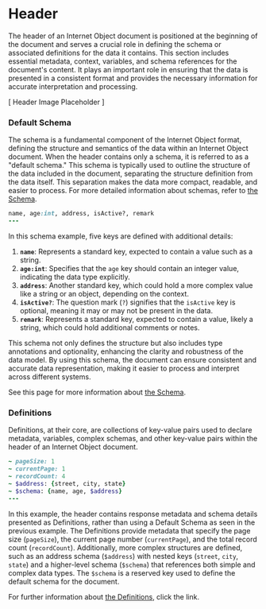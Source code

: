 # Header

The header of an Internet Object document is positioned at the beginning of the document and serves a crucial role in defining the schema or associated definitions for the data it contains. This section includes essential metadata, context, variables, and schema references for the document's content. It plays an important role in ensuring that the data is presented in a consistent format and provides the necessary information for accurate interpretation and processing.

\[ Header Image Placeholder ]

### Default Schema

The schema is a fundamental component of the Internet Object format, defining the structure and semantics of the data within an Internet Object document. When the header contains only a schema, it is referred to as a "default schema." This schema is typically used to outline the structure of the data included in the document, separating the structure definition from the data itself. This separation makes the data more compact, readable, and easier to process. For more detailed information about schemas, refer to [the Schema](../../schema-definition-language/untitled-1.md).

```ruby
name, age:int, address, isActive?, remark
---
```

In this schema example, five keys are defined with additional details:

1. **`name`**: Represents a standard key, expected to contain a value such as a string.
2. **`age:int`**: Specifies that the `age` key should contain an integer value, indicating the data type explicitly.
3. **`address`**: Another standard key, which could hold a more complex value like a string or an object, depending on the context.
4. **`isActive?`**: The question mark (`?`) signifies that the `isActive` key is optional, meaning it may or may not be present in the data.
5. **`remark`**: Represents a standard key, expected to contain a value, likely a string, which could hold additional comments or notes.

This schema not only defines the structure but also includes type annotations and optionality, enhancing the clarity and robustness of the data model. By using this schema, the document can ensure consistent and accurate data representation, making it easier to process and interpret across different systems.

See this page for more information about [the Schema](../../schema-definition-language/untitled-1.md).

### Definitions

Definitions, at their core, are collections of key-value pairs used to declare metadata, variables, complex schemas, and other key-value pairs within the header of an Internet Object document.

```ruby
~ pageSize: 1
~ currentPage: 1
~ recordCount: 4
~ $address: {street, city, state}
~ $schema: {name, age, $address}
---
```

In this example, the header contains response metadata and schema details presented as Definitions, rather than using a Default Schema as seen in the previous example. The Definitions provide metadata that specify the page size (`pageSize`), the current page number (`currentPage`), and the total record count (`recordCount`). Additionally, more complex structures are defined, such as an address schema (`$address`) with nested keys (`street`, `city`, `state`) and a higher-level schema (`$schema`) that references both simple and complex data types. The `$schema` is a reserved key used to define the default schema for the document.

For further information about [the Definitions](../../the-definitions/definitions.md), click the link.
